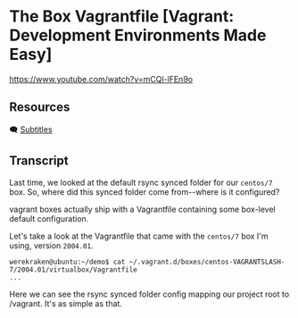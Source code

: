 # The Box Vagrantfile [Vagrant: Development Environments Made Easy]

https://www.youtube.com/watch?v=mCQl-lFEn9o

## Resources

🗨 [Subtitles](subtitles.srt)

## Transcript

Last time, we looked at the default rsync synced folder for our `centos/7` box. So, where did this synced folder come from--where is it configured?

vagrant boxes actually ship with a Vagrantfile containing some box-level default configuration.

Let's take a look at the Vagrantfile that came with the `centos/7` box I'm using, version `2004.01`.
```
werekraken@ubuntu:~/demo$ cat ~/.vagrant.d/boxes/centos-VAGRANTSLASH-7/2004.01/virtualbox/Vagrantfile
...
```
Here we can see the rsync synced folder config mapping our project root to /vagrant. It's as simple as that.
